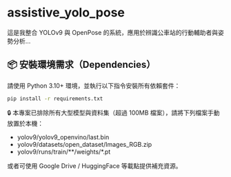 # assistive_yolo_pose

這是我整合 YOLOv9 與 OpenPose 的系統，應用於辨識公車站的行動輔助者與姿勢分析...


## 📦 安裝環境需求（Dependencies）

請使用 Python 3.10+ 環境，並執行以下指令安裝所有依賴套件：

```bash
pip install -r requirements.txt
```

🔒 本專案已排除所有大型模型與資料集（超過 100MB 檔案），請將下列檔案手動放置於本機：

- yolov9/yolov9_openvino/last.bin
- yolov9/datasets/open_dataset/Images_RGB.zip
- yolov9/runs/train/**/weights/*.pt

 或者可使用 Google Drive / HuggingFace 等載點提供補充資源。